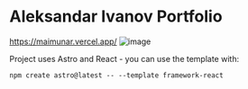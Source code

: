 # Aleksandar Ivanov Portfolio
https://maimunar.vercel.app/
![image](https://github.com/user-attachments/assets/086b8fa9-29be-41ed-bb4c-aa21833578a6)


Project uses Astro and React - you can use the template with:

```
npm create astro@latest -- --template framework-react
```
